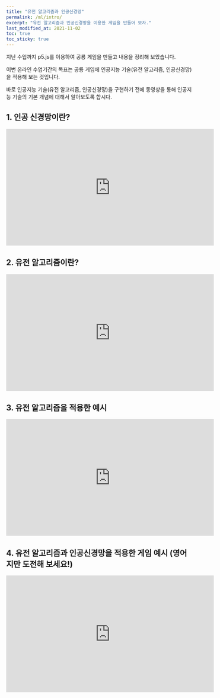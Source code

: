 ```yaml
---
title: "유전 알고리즘과 인공신경망"
permalink: /ml/intro/
excerpt: "유전 알고리즘과 인공신경망을 이용한 게임을 만들어 보자."
last_modified_at: 2021-11-02
toc: true
toc_sticky: true
---
```

지난 수업까지 p5.js를 이용하여 공룡 게임을 만들고 내용을 정리해 보았습니다. 

이번 온라인 수업기간의 목표는 공룡 게임에 인공지능 기술(유전 알고리즘, 인공신경망)을 적용해 보는 것입니다.

바로 인공지능 기술(유전 알고리즘, 인공신경망)을 구현하기 전에 동영상을 통해 인공지능 기술의 기본 개념에 대해서 알아보도록 합시다.

## 1. 인공 신경망이란?

<iframe width="560" height="315" src="https://www.youtube.com/embed/Wj_rihkm38k" title="YouTube video player" frameborder="0" allow="accelerometer; autoplay; clipboard-write; encrypted-media; gyroscope; picture-in-picture" allowfullscreen></iframe>


## 2. 유전 알고리즘이란?

<iframe width="560" height="315" src="https://www.youtube.com/embed/KbKzX0v9tl8" title="YouTube video player" frameborder="0" allow="accelerometer; autoplay; clipboard-write; encrypted-media; gyroscope; picture-in-picture" allowfullscreen></iframe>

## 3. 유전 알고리즘을 적용한 예시
<iframe width="560" height="315" src="https://www.youtube.com/embed/Yr_nRnqeDp0" title="YouTube video player" frameborder="0" allow="accelerometer; autoplay; clipboard-write; encrypted-media; gyroscope; picture-in-picture" allowfullscreen></iframe>

## 4. 유전 알고리즘과 인공신경망을 적용한 게임 예시 (영어지만 도전해 보세요!)

<iframe width="560" height="315" src="https://www.youtube.com/embed/aeWmdojEJf0" title="YouTube video player" frameborder="0" allow="accelerometer; autoplay; clipboard-write; encrypted-media; gyroscope; picture-in-picture" allowfullscreen></iframe>